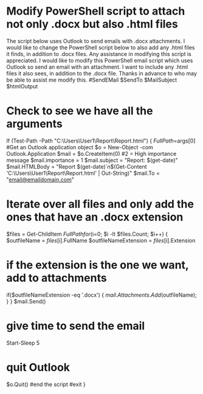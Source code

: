 
# Modify PowerShell script to attach not only .docx but also .html files

The script below uses Outlook to send emails with .docx attachments.
I would like to change the PowerShell script below to also add any .html files it finds, in addition to .docx files.
Any assistance in modifying this script is appreciated.
I would like to modify this PowerShell email script which uses Outlook so send an email with an attachment.
I want to include any .html files it also sees, in addition to the .docx file.
Thanks in advance to who may be able to assist me modify this.
 #SendEMail $SendTo $MailSubject $htmlOutput 
 # Check to see we have all the arguments
 If (Test-Path -Path "C:\Users\User1\Report\Report.html") {
 $FullPath=$args[0] 
 #Get an Outlook application object
 $o = New-Object -com Outlook.Application
 $mail = $o.CreateItem(0)
 #2 = High importance message
 $mail.importance = 1
 $mail.subject = "Report: $(get-date)"
 $mail.HTMLBody = "Report $(get-date)`n$(Get-Content 'C:\Users\User1\Report\Report.html' 
 | Out-String)"
 $mail.To = "email@emaildomain.com"
 # Iterate over all files and only add the ones that have an .docx extension
 $files = Get-ChildItem $FullPath
 for ($i=0; $i -lt $files.Count; $i++) {
 $outfileName = $files[$i].FullName
 $outfileNameExtension = $files[$i].Extension
 # if the extension is the one we want, add to attachments
 if($outfileNameExtension -eq '.docx')
 {
 $mail.Attachments.Add($outfileName);
 }
 }
 $mail.Send()
 # give time to send the email
 Start-Sleep 5
 # quit Outlook
 $o.Quit()
 #end the script
 #exit
 }


        